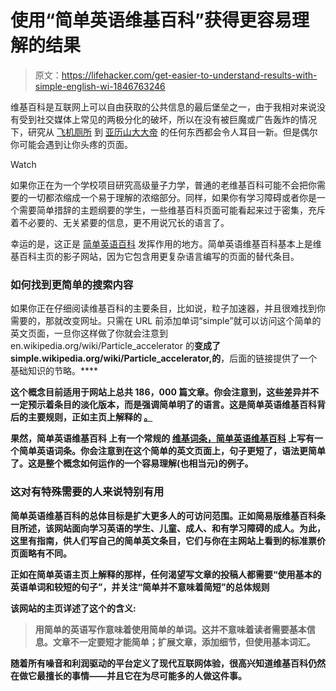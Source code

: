 # 使用“简单英语维基百科”获得更容易理解的结果

> 原文：<https://lifehacker.com/get-easier-to-understand-results-with-simple-english-wi-1846763246>

维基百科是互联网上可以自由获取的公共信息的最后堡垒之一，由于我相对来说没有受到社交媒体上常见的两极分化的破坏，所以在没有被巨魔或广告轰炸的情况下，研究从 [飞机厕所](https://en.wikipedia.org/wiki/Aircraft_lavatory) 到 [亚历山大大帝](https://en.wikipedia.org/wiki/Alexander_the_Great) 的任何东西都会令人耳目一新。但是偶尔你可能会遇到让你头疼的页面。

Watch

如果你正在为一个学校项目研究高级量子力学，普通的老维基百科可能不会把你需要的一切都浓缩成一个易于理解的浓缩部分。同样，如果你有学习障碍或者你是一个需要简单措辞的主题纲要的学生，一些维基百科页面可能看起来过于密集，充斥着不必要的、无关紧要的信息，更不用说冗长的语言了。

幸运的是，这正是 [简单英语百科](https://simple.wikipedia.org/wiki/Main_Page) 发挥作用的地方。简单英语维基百科基本上是维基百科主页的影子网站，因为它包含用更复杂语言编写的页面的替代条目。

### **如何找到更简单的搜索内容**

如果你正在仔细阅读维基百科的主要条目，比如说，粒子加速器，并且很难找到你需要的，那就改变网址。只需在 URL 前添加单词“simple”就可以访问这个简单的英文页面，一旦你这样做了你就会注意到 en.wikipedia.org/wiki/Particle_accelerator 的**变成了 simple.wikipedia.org/wiki/Particle_accelerator,的**，后面的链接提供了一个基础知识的节略。****

**这个概念目前适用于网站上总共 186，000 篇文章。你会注意到，这些差异并不一定预示着条目的淡化版本，而是强调简单明了的语言。这是简单英语维基百科背后的主要规则，正如主页上解释的 [。](https://simple.wikipedia.org/wiki/Main_Page)**

**果然，简单英语维基百科 上有一个常规的 [维基词条，简单英语维基百科](https://en.wikipedia.org/wiki/Simple_English_Wikipedia) 上写有一个简单英语词条。你会注意到在这个简单的英文页面上，句子更短了，语法更简单了。这是整个概念如何运作的一个容易理解(也相当元)的例子。**

### **这对有特殊需要的人来说特别有用**

**简单英语维基百科的总体目标是扩大更多人的可访问范围。正如简易版维基百科条目所述，该网站面向学习英语的学生、儿童、成人、和有学习障碍的成人。为此，这里有指南，供人们写自己的简单英文条目，它们与你在主网站上看到的标准票价页面略有不同。**

**正如在简单英语主页上解释的那样，任何渴望写文章的投稿人都需要“使用基本的英语单词和较短的句子”，并关注“简单并不意味着简短”的总体规则**

**该网站的主页详述了这个的含义:**

> **用简单的英语写作意味着使用简单的单词。这并不意味着读者需要基本信息。文章不一定要短才能简单；扩展文章，添加细节，但使用基本词汇。**

**随着所有噪音和利润驱动的平台定义了现代互联网体验，很高兴知道维基百科仍然在做它最擅长的事情——并且它在为尽可能多的人做这件事。**